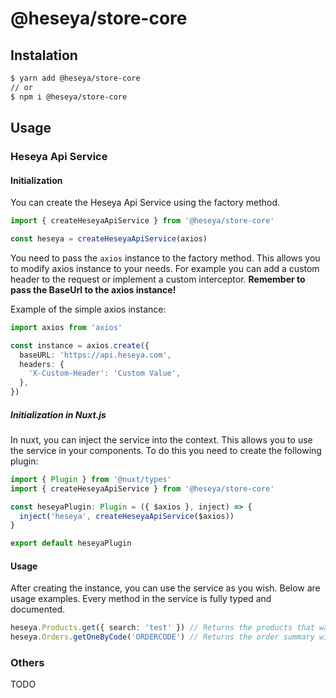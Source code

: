 # @heseya/store-core

## Instalation

```bash
$ yarn add @heseya/store-core
// or
$ npm i @heseya/store-core
```

## Usage

### Heseya Api Service

#### Initialization

You can create the Heseya Api Service using the factory method.

```typescript
import { createHeseyaApiService } from '@heseya/store-core'

const heseya = createHeseyaApiService(axios)
```

You need to pass the `axios` instance to the factory method. This allows you to modify axios instance to your needs. For example you can add a custom header to the request or implement a custom interceptor. **Remember to pass the BaseUrl to the axios instance!**

Example of the simple axios instance:

```typescript
import axios from 'axios'

const instance = axios.create({
  baseURL: 'https://api.heseya.com',
  headers: {
    'X-Custom-Header': 'Custom Value',
  },
})
```

##### Initialization in Nuxt.js

In nuxt, you can inject the service into the context. This allows you to use the service in your components. To do this you need to create the following plugin:

```typescript
import { Plugin } from '@nuxt/types'
import { createHeseyaApiService } from '@heseya/store-core'

const heseyaPlugin: Plugin = ({ $axios }, inject) => {
  inject('heseya', createHeseyaApiService($axios))
}

export default heseyaPlugin
```

#### Usage

After creating the instance, you can use the service as you wish. Below are usage examples. Every method in the service is fully typed and documented.

```typescript
heseya.Products.get({ search: 'test' }) // Returns the products that was found by the search term
heseya.Orders.getOneByCode('ORDERCODE') // Returns the order summary with the given code
```

### Others

TODO
